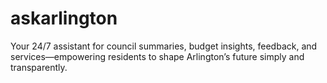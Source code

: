 # askarlington
Your 24/7 assistant for council summaries, budget insights, feedback, and services—empowering residents to shape Arlington’s future simply and transparently.
